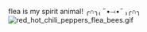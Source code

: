 flea is my spirit animal! ╭∩╮₍ ˶•⤙•˶ ₎╭∩╮
![red_hot_chili_peppers_flea_bees.gif](https://github.com/user-attachments/assets/8f2fbff3-eb05-4ff3-b478-37dcf6eb7dfa)





